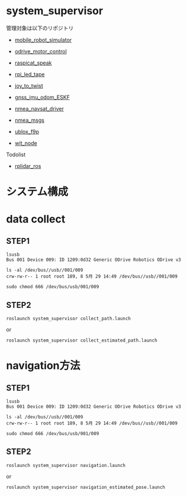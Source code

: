 # system_supervisor

管理対象は以下のリポジトリ

- [mobile_robot_simulator](https://github.com/Arcanain/mobile_robot_simulator)  

- [odrive_motor_control](https://github.com/Arcanain/odrive_motor_control)  

- [raspicat_speak](https://github.com/Arcanain/raspicat_speak)  

- [rpi_led_tape](https://github.com/Arcanain/rpi_led_tape) 

- [joy_to_twist](https://github.com/TSUKUBA-CHALLENGE/joy_to_twist)  

- [gnss_imu_odom_ESKF](https://github.com/Arcanain/gnss_imu_odom_ESKF) 

- [nmea_navsat_driver](https://github.com/Arcanain/nmea_navsat_driver) 

- [nmea_msgs](https://github.com/Arcanain/nmea_msgs) 

- [ublox_f9p](https://github.com/Arcanain/ublox_f9p)  

- [wit_node](https://github.com/Arcanain/wit_node)  

Todolist

- [rplidar_ros](https://github.com/Arcanain/rplidar_ros)  

# システム構成

# data collect
## STEP1
```
lsusb
Bus 001 Device 009: ID 1209:0d32 Generic ODrive Robotics ODrive v3
```

```
ls -al /dev/bus//usb//001/009
crw-rw-r-- 1 root root 189, 8 5月 29 14:49 /dev/bus//usb//001/009
```

```
sudo chmod 666 /dev/bus/usb/001/009
```

## STEP2
```
roslaunch system_supervisor collect_path.launch 
```

or

```
roslaunch system_supervisor collect_estimated_path.launch 
```

# navigation方法
## STEP1
```
lsusb
Bus 001 Device 009: ID 1209:0d32 Generic ODrive Robotics ODrive v3
```

```
ls -al /dev/bus//usb//001/009
crw-rw-r-- 1 root root 189, 8 5月 29 14:49 /dev/bus//usb//001/009
```

```
sudo chmod 666 /dev/bus/usb/001/009
```
## STEP2
```
roslaunch system_supervisor navigation.launch 
```

or

```
roslaunch system_supervisor navigation_estimated_pose.launch 
```
